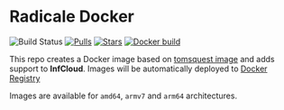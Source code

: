 # Radicale Docker

![Build Status](https://img.shields.io/github/workflow/status/parrazam/radicale-docker/Build%20and%20Publish%20tag%20version?logo=github-actions&logoColor=white&style=for-the-badge)
[![Pulls](https://img.shields.io/docker/pulls/parrazam/radicale-with-infcloud.svg?style=for-the-badge&logo=docker)](https://hub.docker.com/r/parrazam/radicale-with-infcloud/)
[![Stars](https://img.shields.io/docker/stars/parrazam/radicale-with-infcloud.svg?style=for-the-badge&logo=docker)](https://hub.docker.com/r/parrazam/radicale-with-infcloud/)
[![Docker build](https://img.shields.io/docker/automated/parrazam/radicale-with-infcloud.svg?style=for-the-badge&logo=docker)](https://hub.docker.com/r/parrazam/radicale-with-infcloud/)

This repo creates a Docker image based on [tomsquest image](https://github.com/tomsquest/docker-radicale) and adds support to **InfCloud**.
Images will be automatically deployed to [Docker Registry](https://hub.docker.com/repository/docker/parrazam/radicale-with-infcloud)

Images are available for `amd64`, `armv7` and `arm64` architectures.
